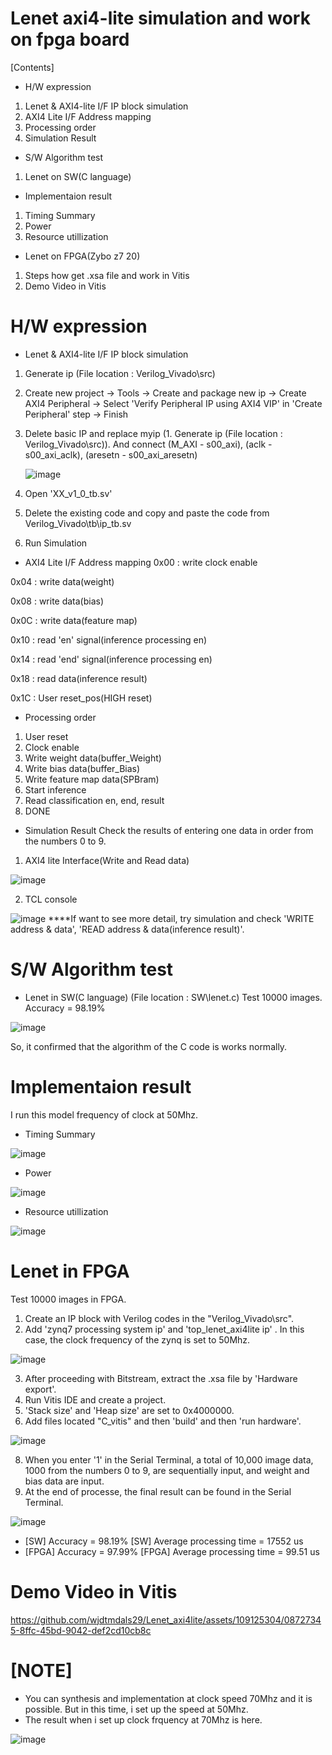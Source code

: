 # Lenet axi4-lite simulation and work on fpga board
[Contents]
* H/W expression
1. Lenet & AXI4-lite I/F IP block simulation
2. AXI4 Lite I/F Address mapping
3. Processing order
4. Simulation Result
* S/W Algorithm test
1. Lenet on SW(C language)
* Implementaion result
1. Timing Summary
2. Power
3. Resource utillization
* Lenet on FPGA(Zybo z7 20)
1. Steps how get .xsa file and work in Vitis
2. Demo Video in Vitis

# H/W expression
* Lenet & AXI4-lite I/F IP block simulation
1. Generate ip (File location : Verilog_Vivado\src\)
2. Create new project -> Tools -> Create and package new ip -> Create AXI4 Peripheral -> Select 'Verify Peripheral IP using AXI4 VIP' in 'Create Peripheral' step -> Finish
3. Delete basic IP and replace myip (1. Generate ip (File location : Verilog_Vivado\src)). And connect (M_AXI - s00_axi), (aclk - s00_axi_aclk), (aresetn - s00_axi_aresetn)

    ![image](https://github.com/wjdtmdals29/Lenet_axi4lite/assets/109125304/306e23d2-8691-4175-996c-e2f512cf906d)
   
4. Open 'XX_v1_0_tb.sv'
5. Delete the existing code and copy and paste the code from Verilog_Vivado\tb\ip_tb.sv
6. Run Simulation

* AXI4 Lite I/F Address mapping
0x00 : write clock enable

0x04 : write data(weight)

0x08 : write data(bias)

0x0C : write data(feature map)

0x10 : read 'en' signal(inference processing en)

0x14 : read 'end' signal(inference processing en)

0x18 : read data(inference result)

0x1C : User reset_pos(HIGH reset)

* Processing order
1. User reset
2. Clock enable
3. Write weight data(buffer_Weight)
4. Write bias data(buffer_Bias)
5. Write feature map data(SPBram)
6. Start inference
7. Read classification en, end, result
8. DONE


* Simulation Result
Check the results of entering one data in order from the numbers 0 to 9.

1. AXI4 lite Interface(Write and Read data)

![image](https://github.com/wjdtmdals29/Lenet_axi4lite/assets/109125304/6c00d81f-7f96-4ad3-9db9-d0b21f0741d1)

    
2. TCL console

![image](https://github.com/wjdtmdals29/Lenet_axi4lite/assets/109125304/0ae38478-2d52-4e87-856b-40f1c8539d40)
****If want to see more detail, try simulation and check 'WRITE address & data', 'READ address & data(inference result)'.

# S/W Algorithm test 
* Lenet in SW(C language)
(File location : SW\lenet.c)
Test 10000 images.
Accuracy = 98.19%

![image](https://github.com/wjdtmdals29/Lenet_axi4lite/assets/109125304/770b1038-a020-4cc1-b1d0-1dccd4d0758f)

So, it confirmed that the algorithm of the C code is works normally.

# Implementaion result
I run this model frequency of clock at 50Mhz.

* Timing Summary

![image](https://github.com/wjdtmdals29/Lenet_axi4lite/assets/109125304/18b6b312-6ee8-4327-8d4d-a01adb7bdff5)

* Power

![image](https://github.com/wjdtmdals29/Lenet_axi4lite/assets/109125304/95160f2a-161b-4716-9047-9799dcb2d45e)

* Resource utillization

![image](https://github.com/wjdtmdals29/Lenet_axi4lite/assets/109125304/80a23b57-7b2f-4c47-9d93-cfe4ab8ac061)


# Lenet in FPGA
Test 10000 images in FPGA.
1. Create an IP block with Verilog codes in the "Verilog_Vivado\src".
2. Add 'zynq7 processing system ip' and 'top_lenet_axi4lite ip' . In this case, the clock frequency of the zynq is set to 50Mhz.

![image](https://github.com/wjdtmdals29/Lenet_axi4lite/assets/109125304/dba94c68-32f0-4703-8174-5b71a7d5957f)

3. After proceeding with Bitstream, extract the .xsa file by 'Hardware export'.
4. Run Vitis IDE and create a project.
5. 'Stack size' and 'Heap size' are set to 0x4000000.
6. Add files located "C_vitis" and then 'build' and then 'run hardware'. 

![image](https://github.com/wjdtmdals29/Lenet_axi4lite/assets/109125304/f69c8e1b-68cf-4427-8cb8-65bde836023f)

8. When you enter '1' in the Serial Terminal, a total of 10,000 image data, 1000 from the numbers 0 to 9, are sequentially input, and weight and bias data are input.
9. At the end of processe, the final result can be found in the Serial Terminal.

![image](https://github.com/wjdtmdals29/Lenet_axi4lite/assets/109125304/57428c9b-ed68-469b-9cf5-911f8d81b591)


* [SW] Accuracy = 98.19%          [SW] Average processing time = 17552 us                
* [FPGA] Accuracy = 97.99%        [FPGA] Average processing time = 99.51 us

# Demo Video in Vitis 

https://github.com/wjdtmdals29/Lenet_axi4lite/assets/109125304/08727345-8ffc-45bd-9042-def2cd10cb8c

# [NOTE]
* You can synthesis and implementation at clock speed 70Mhz and it is possible. But in this time, i set up the speed at 50Mhz.
* The result when i set up clock frquency at 70Mhz is here.

![image](https://github.com/wjdtmdals29/Lenet_axi4lite/assets/109125304/d1591a99-bbc0-4e9d-beed-7ed77515454e)


